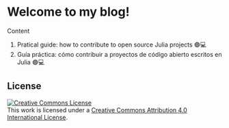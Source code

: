 # Welcome to my blog!

Content
1. Pratical guide: how to contribute to open source Julia projects 🟣💻
2. Guía práctica: cómo contribuir a proyectos de código abierto escritos en Julia 🟣💻


## License

<a rel="license" href="http://creativecommons.org/licenses/by/4.0/"><img alt="Creative Commons License" style="border-width:0" src="https://i.creativecommons.org/l/by/4.0/88x31.png" /></a><br />This work is licensed under a <a rel="license" href="http://creativecommons.org/licenses/by/4.0/">Creative Commons Attribution 4.0 International License</a>.


